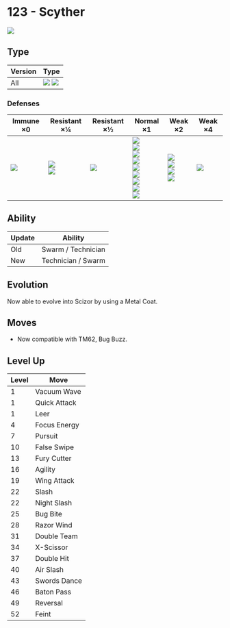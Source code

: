 # 123 - Scyther
![][123]

## Type

Version | Type
---     | ---
All     | ![][bug]  ![][flying]

### Defenses

Immune ×0       | Resistant ×¼                    | Resistant ×½ | Normal ×1                                                                                                                          | Weak ×2                                                   | Weak ×4
---             | ---                             | ---          | ---                                                                                                                                | ---                                                       | ---
![][ground]<br> | ![][fighting]<br>![][grass]<br> | ![][bug]<br> | ![][normal]<br>![][poison]<br>![][ghost]<br>![][steel]<br>![][water]<br>![][psychic]<br>![][dragon]<br>![][dark]<br>![][fairy]<br> | ![][flying]<br>![][fire]<br>![][electric]<br>![][ice]<br> | ![][rock]<br>

## Ability

Update | Ability
---    | ---
Old    | Swarm / Technician
New    | Technician / Swarm

## Evolution
Now able to evolve into Scizor by using a Metal Coat.

## Moves

 - Now compatible with TM62, Bug Buzz.

## Level Up

Level | Move
---   | ---
1     | Vacuum Wave
1     | Quick Attack
1     | Leer
4     | Focus Energy
7     | Pursuit
10    | False Swipe
13    | Fury Cutter
16    | Agility
19    | Wing Attack
22    | Slash
22    | Night Slash
25    | Bug Bite
28    | Razor Wind
31    | Double Team
34    | X-Scissor
37    | Double Hit
40    | Air Slash
43    | Swords Dance
46    | Baton Pass
49    | Reversal
52    | Feint

[123]: ../img/pokemon/123.png
[normal]: ../img/types/normal.png
[fire]: ../img/types/fire.png
[fighting]: ../img/types/fighting.png
[water]: ../img/types/water.png
[flying]: ../img/types/flying.png
[grass]: ../img/types/grass.png
[poison]: ../img/types/poison.png
[electric]: ../img/types/electric.png
[ground]: ../img/types/ground.png
[psychic]: ../img/types/psychic.png
[rock]: ../img/types/rock.png
[ice]: ../img/types/ice.png
[bug]: ../img/types/bug.png
[dragon]: ../img/types/dragon.png
[ghost]: ../img/types/ghost.png
[dark]: ../img/types/dark.png
[steel]: ../img/types/steel.png
[fairy]: ../img/types/fairy.png
